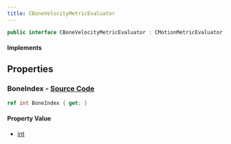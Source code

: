 ```yaml
---
title: CBoneVelocityMetricEvaluator
---
```


```csharp
public interface CBoneVelocityMetricEvaluator : CMotionMetricEvaluator, ISchemaClass<CMotionMetricEvaluator>, ISchemaClass<CBoneVelocityMetricEvaluator>, ISchemaField, ISchemaClass, INativeHandle
```

#### Implements

## Properties

### **BoneIndex** - [Source Code](https://github.com/swiftly-solution/swiftlys2/blob/main/managed/src/SwiftlyS2.Generated/Schemas/Interfaces/CBoneVelocityMetricEvaluator.cs#L16)

```csharp
ref int BoneIndex { get; }
```

#### Property Value

- [int](https://learn.microsoft.com/dotnet/api/system.int32)


